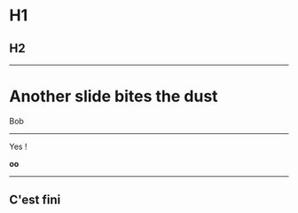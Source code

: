 



<h1 > H1 </h1>
<h2 class="hot"> H2 </h2>

***

# Another slide bites the dust


Bob 


***


Yes !

**oo**

***

## C'est fini 

